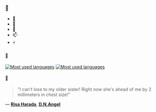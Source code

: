 ### 👋

- 🔭
- 🌱
- 💬
- 📫
- ⚡

#### 🧏

[![Most used languages](https://github-readme-stats-aynah.vercel.app/api/top-langs/?username=aynh&theme=solarized-dark&langs_count=6&layout=compact&hide_title=true)](https://github.com/anuraghazra/github-readme-stats#gh-dark-mode-only)
[![Most used languages](https://github-readme-stats-aynah.vercel.app/api/top-langs/?username=aynh&theme=solarized-light&langs_count=6&layout=compact&hide_title=true)](https://github.com/anuraghazra/github-readme-stats#gh-light-mode-only)

#### 💬

> "I can't lose to my older sister! Right now she's ahead of me by 2 millimeters in chest size!"

&mdash; [**Risa Harada**](https://myanimelist.net/character.php?q=Risa%20Harada&cat=character), [**D.N.Angel**](https://myanimelist.net/search/all?q=D.N.Angel&cat=all)
